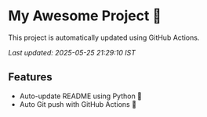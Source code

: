 # My Awesome Project 🚀

This project is automatically updated using GitHub Actions.

_Last updated: 2025-05-25 21:29:10 IST_

## Features
- Auto-update README using Python 🐍
- Auto Git push with GitHub Actions 🤖
